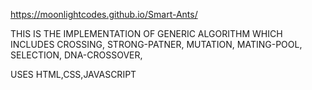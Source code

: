 https://moonlightcodes.github.io/Smart-Ants/
 
 THIS IS THE IMPLEMENTATION OF GENERIC ALGORITHM WHICH INCLUDES 
 CROSSING, STRONG-PATNER, MUTATION, MATING-POOL, SELECTION, DNA-CROSSOVER,  


 USES HTML,CSS,JAVASCRIPT
